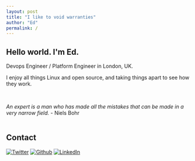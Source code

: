 ```yaml
---
layout: post
title: "I like to void warranties"
author: "Ed"
permalink: /
---
```


## Hello world. I'm Ed.

Devops Engineer / Platform Engineer in London, UK.

I enjoy all things Linux and open source, and taking things apart to see how they work.

<br />

*An expert is a man who has made all the mistakes that can be made in a very narrow field.*
   \- Niels Bohr
<br />
<br />

## Contact
  <script type="text/javascript">
                function gen_mail_to_link(lhs,rhs,subject)
                {
                        document.write("<A HREF=\"mailto");
                        document.write(":" + lhs + "@");
                        document.write(rhs + "?subject=" + subject + "\">" + lhs + "@" + rhs + "<\/A>");
                        return
                }
  </script>
[![Twitter](/images/twit.png)](http://www.twitter.com/Eddhull)
[![Github](/images/Octocat.png)](https://github.com/edhull)
[![LinkedIn](/images/linkedin.png)](https://www.linkedin.com/in/edhull)
<SCRIPT LANGUAGE="JavaScript" type="text/javascript"> gen_mail_to_link('ed','edhull.co.uk','') </script><br />
